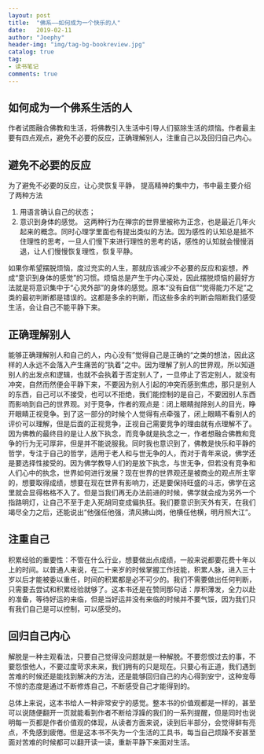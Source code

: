 ```yaml
---
layout: post
title:  "佛系——如何成为一个快乐的人"
date:   2019-02-11
author: "Joephy"
header-img: "img/tag-bg-bookreview.jpg"
catalog: true
tag:
- 读书笔记 
comments: true
---
```

如何成为一个佛系生活的人
-----------

作者试图融合佛教和生活，将佛教引入生活中引导人们驱除生活的烦恼。作者最主要有四点观点，避免不必要的反应，正确理解别人，注重自己以及回归自己内心。


## 避免不必要的反应

为了避免不必要的反应，让心灵恢复平静， 提高精神的集中力，书中最主要介绍了两种方法
1. 用语言确认自己的状态；
2. 意识到身体的感觉。
这两种行为在禅宗的世界里被称为正念，也是最近几年火起来的概念。同时心理学里面也有提出类似的方法。因为感性的认知总是抵不住理性的思考，一旦人们慢下来进行理性的思考的话，感性的认知就会慢慢消退，让人们慢慢恢复理性，恢复平静。


如果你希望摆脱烦恼，度过充实的人生，那就应该减少不必要的反应和妄想，养成“意识到身体的感觉”的习惯。烦恼总是产生于内心深处，因此摆脱烦恼的最好方法就是将意识集中于“心灵外部”的身体的感觉。原本“没有自信”“觉得能力不足”之类的最初判断都是错误的。这都是多余的判断，而这些多余的判断会阻断我们感受生活，会让自己不能平静下来。


## 正确理解别人

能够正确理解别人和自己的人，内心没有”觉得自己是正确的“之类的想法，因此这样的人永远不会落入产生痛苦的“执着”之中。因为理解了别人的世界观，所以知道别人的出发点和逻辑，也就不会执着于否定别人了，一旦停止了否定别人，就没有冲突，自然而然便会平静下来，不要因为别人引起的冲突而感到焦虑，那只是别人的东西，自己可以不接受，也可以不拒绝，我们能控制的是自己，不要因别人东西而影响到自己的世界观。对于竞争，作者的观点是：闭上眼睛抛除别人的目光，睁开眼睛正视竞争。到了这一部分的时候个人觉得有点牵强了，闭上眼睛不看别人的评价可以理解，但是后面的正视竞争，正视自己需要竞争的理由就有点理解不了。因为佛教的最终目的是让人放下执念，而竞争就是执念之一，作者想融合佛教和竞争的行为无可厚非，但是并不能说服我。同时我也意识到了，佛教是快乐和平静的哲学，专注于自己的哲学，适用于老人和与世无争的人，而对于青年来说，佛学还是要选择性接受的。因为佛学教导人们的是放下执念，与世无争，但若没有竞争和人们心中的执念，世界如何进行发展？现在世界的世界观还是被商业的观点所主宰的，想要取得成绩，想要在现在世界有影响力，还是要保持旺盛的斗志，佛学在这里就会显得格格不入了。但是当我们再无办法前进的时候，佛学就会成为另外一个指路明灯，让自己不至于走入死胡同变成偏执狂。我们要意识到天外有天，在我们竭尽全力之后，还能说出“他强任他强，清风拂山岗，他横任他横，明月照大江”。


## 注重自己

积累经验的重要性：不管在什么行业，想要做出点成绩，一般来说都要花费十年以上的时间。以普通人来说，在二十来岁的时候掌握工作技能，积累人脉，进入三十岁以后才能被委以重任，时间的积累都是必不可少的。我们不需要做出任何判断，只需要去尝试和积累经验就够了。这本书还是在赞同那句话：厚积薄发，全力以赴的准备，等待好运的来临，但是当好运并没有来临的时候并不要气馁，因为我们只有我们自己是可以控制，可以感受的。


## 回归自己内心

解脱是一种主观看法，只要自己觉得没问题就是一种解脱。不要怨恨过去的事，不要怨恨他人，不要过度苛求未来，我们拥有的只是现在。只要心有正道，我们遇到苦难的时候还是能找到解决的方法，还是能够回归自己的内心得到安宁，这种宠辱不惊的态度是通过不断修炼自己，不断感受自己才能得到的。


总体上来说，这本书给人一种非常安宁的感觉。整本书的价值观都是一样的，甚至可以说随便翻开一页就能看到作者不断给浮躁的我们的一系列提醒，但是同时也说明每一页都是作者价值观的体现，从读者方面来说，读到后半部分，会觉得鲜有亮点，不免感到疲倦。但是这本书不失为一个生活的工具书，每当自己烦躁不安甚至面对苦难的时候都可以翻开读一读，重新平静下来面对生活。


